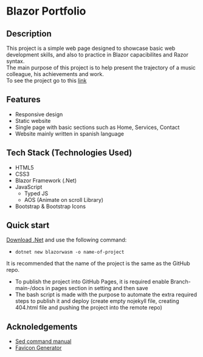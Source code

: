 # Blazor Portfolio

## Description
This project is a simple web page designed to showcase basic web development skills, and also to practice in Blazor capacibilites and Razor syntax. <br>
The main purpose of this project is to help present the trajectory of a music colleague, his achievements and work. <br>
To see the project go to this [link](https://bryanwv.github.io/julianmusic/)

## Features
- Responsive design
- Static website
- Single page with basic sections such as Home, Services, Contact
- Website mainly written in spanish language

## Tech Stack (Technologies Used)
- HTML5
- CSS3
- Blazor Framework (.Net)
- JavaScript
    - Typed JS
    - AOS (Animate on scroll Library)
- Bootstrap & Bootstrap Icons

## Quick start
[Download .Net](https://learn.microsoft.com/en-us/dotnet/core/install/windows) and use the following command:
- `dotnet new blazorwasm -o name-of-project`

It is recommended that the name of the project is the same as the GitHub repo.
- To publish the project into GitHub Pages, it is required enable Branch-main-/docs in pages section in setting and then save
- The bash script is made with the purpose to automate the extra required steps to publish it and deploy (create empty nojekyll file, creating 404.html file and pushing the project into the remote repo)

## Acknoledgements
- [Sed command manual](https://www.gnu.org/software/sed/manual/)
- [Favicon Generator](https://www.favicon.io)

